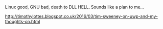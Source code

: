 Linux good, GNU bad, death to DLL HELL. Sounds like a plan to me...

http://timothylottes.blogspot.co.uk/2016/03/tim-sweeney-on-uwp-and-my-thoughts-on.html